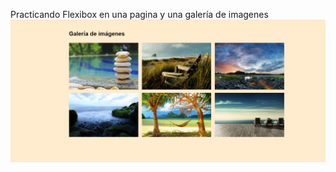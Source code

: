
Practicando Flexibox en una pagina y una galería de imagenes
![Alt text](https://github.com/florenpedrajas/PRACTICAS-FLEXBOX/blob/master/practica1/asset/resultadoPractica1.png)

